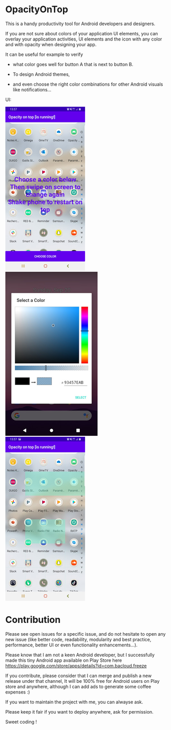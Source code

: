 # OpacityOnTop

This is a handy productivity tool for Android developers and designers. 

If you are not sure about colors of your application UI elements, you can overlay your application activities, UI elements and the icon with any color and with opacity when designing your app. 

It can be useful for example to verify 

- what color goes well for button A that is next to button B. 

- To design Android themes, 

- and even choose the right color combinations for other Android visuals like notifications...

UI:

![OpacityOnTop](Screenshot2.jpg)
![OpacityOnTop](Screenshot3.jpg)
![OpacityOnTop](Screenshot.jpg)


# Contribution

Please see open issues for a specific issue, and do not hesitate to open any new issue (like better code, readability, modularity and best practice, performance, better UI or even functionality enhancements...).

Please know that I am not a keen Android developer, but I successfully made this tiny Android app available on Play Store here https://play.google.com/store/apps/details?id=com.bacloud.freeze

If you contribute, please consider that I can merge and publish a new release under that channel, It will be 100% free for Android users on Play store and anywhere, although I can add ads to generate some coffee expenses :)

If you want to maintain the project with me, you can alwayse ask.

Please keep it fair if you want to deploy anywhere, ask for permission.

Sweet coding !
